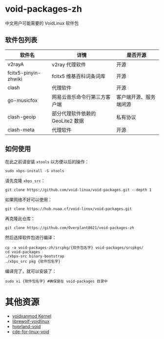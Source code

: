 # void-packages-zh
中文用户可能需要的 VoidLinux 软件包

## 软件包列表

| 软件名                        | 详情                          | 是否开源              |
|------------------------------|------------------------------|----------------------|
| v2rayA                       | v2ray 代理软件                | 开源                 |
| fcitx5-pinyin-zhwiki         | fcitx5 维基百科词条词库         | 开源                 |
| clash                        | 代理软件                      | 开源                 |
| go-musicfox                  | 网易云音乐命令行第三方客户端      | 客户端开源、服务端闭源  |
| clash-geoip                  | 部分代理软件依赖的 GeoLite2 数据 | 私有协议              |
| clash-meta                   | 代理软件                       | 开源                 |

## 如何使用

在此之前请安装 `xtools` 以方便以后的操作：

```
sudo xbps-install -S xtools
```

请先克隆 `xbps_src`：

```
git clone https://github.com/void-linux/void-packages.git --depth 1
```

如果网络不好可以使用：

```
git clone https://hub.nuaa.cf/void-linux/void-packages.git
```

再克隆此仓库：

```
git clone https://github.com/Overplant8621/void-packages-zh
```

然后选择软件包进行编译：

```
cp -a void-packages-zh/srcpkg/{软件包名字} void-packages/srcpkgs/
cd void-packages
./xbps-src binary-bootstrap
./xbps_src pkg {软件包名字}
```

编译完了，就可以安装了：

```
sudo xi {软件包名字} #确保是在 void-packages 目录中
```

# 其他资源
- [voidxanmod Kernel](https://notabug.org/Marcoapc/voidxanmodK)
- [librewolf-voidlinux](https://github.com/index-0/librewolf-voidlinux)
- [hyprland-void](https://github.com/Fadest/hyprland-void)
- [cde-for-linux-void](https://github.com/johna23-lab/cde-for-linux-void)
